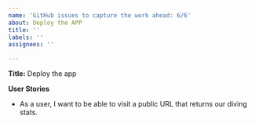 ```yaml
---
name: 'GitHub issues to capture the work ahead: 6/6'
about: Deploy the APP
title: ''
labels: ''
assignees: ''

---
```


**Title:** Deploy the app

**User Stories**

* As a user,  I want to be able to visit a public URL that returns our diving stats.
